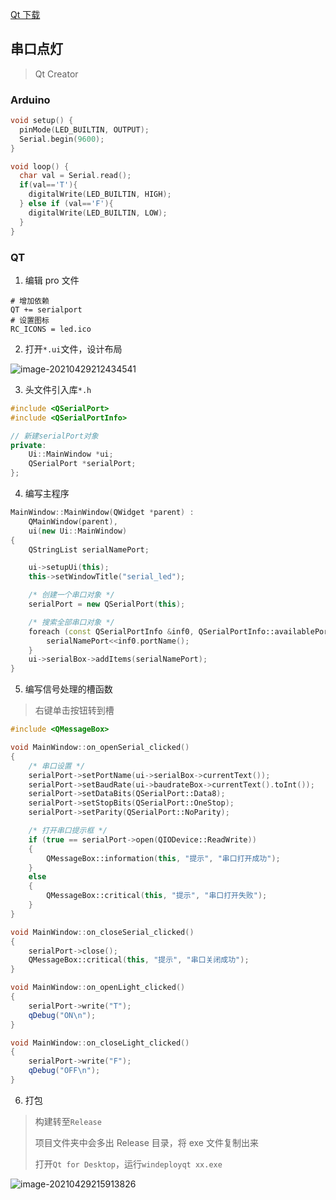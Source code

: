 <!--
title: 10-QT入门
sort:
-->

[Qt 下载](https://download.qt.io/new_archive/qt)

## 串口点灯

> Qt Creator

### Arduino

```c
void setup() {
  pinMode(LED_BUILTIN, OUTPUT);
  Serial.begin(9600);
}

void loop() {
  char val = Serial.read();
  if(val=='T'){
    digitalWrite(LED_BUILTIN, HIGH);
  } else if (val=='F'){
    digitalWrite(LED_BUILTIN, LOW);
  }
}
```

### QT

1. 编辑 pro 文件

```properties
# 增加依赖
QT += serialport
# 设置图标
RC_ICONS = led.ico
```

2. 打开`*.ui`文件，设计布局

![image-20210429212434541](https://gitee.com/nmdfzf404/Image-hosting/raw/master/2021/20210429212441.png)

3. 头文件引入库`*.h`

```cpp
#include <QSerialPort>
#include <QSerialPortInfo>

// 新建serialPort对象
private:
    Ui::MainWindow *ui;
    QSerialPort *serialPort;
};
```

4. 编写主程序

```cpp
MainWindow::MainWindow(QWidget *parent) :
    QMainWindow(parent),
    ui(new Ui::MainWindow)
{
    QStringList serialNamePort;

    ui->setupUi(this);
    this->setWindowTitle("serial_led");

    /* 创建一个串口对象 */
    serialPort = new QSerialPort(this);

    /* 搜索全部串口对象 */
    foreach (const QSerialPortInfo &inf0, QSerialPortInfo::availablePorts()) {
        serialNamePort<<inf0.portName();
    }
    ui->serialBox->addItems(serialNamePort);
}
```

5. 编写信号处理的槽函数

> 右键单击按钮转到槽

```cpp
#include <QMessageBox>

void MainWindow::on_openSerial_clicked()
{
    /* 串口设置 */
    serialPort->setPortName(ui->serialBox->currentText());
    serialPort->setBaudRate(ui->baudrateBox->currentText().toInt());
    serialPort->setDataBits(QSerialPort::Data8);
    serialPort->setStopBits(QSerialPort::OneStop);
    serialPort->setParity(QSerialPort::NoParity);

    /* 打开串口提示框 */
    if (true == serialPort->open(QIODevice::ReadWrite))
    {
        QMessageBox::information(this, "提示", "串口打开成功");
    }
    else
    {
        QMessageBox::critical(this, "提示", "串口打开失败");
    }
}

void MainWindow::on_closeSerial_clicked()
{
    serialPort->close();
    QMessageBox::critical(this, "提示", "串口关闭成功");
}

void MainWindow::on_openLight_clicked()
{
    serialPort->write("T");
    qDebug("ON\n");
}

void MainWindow::on_closeLight_clicked()
{
    serialPort->write("F");
    qDebug("OFF\n");
}
```

6. 打包

> 构建转至`Release`
>
> 项目文件夹中会多出 Release 目录，将 exe 文件复制出来
>
> 打开`Qt for Desktop`，运行`windeployqt xx.exe`

![image-20210429215913826](https://gitee.com/nmdfzf404/Image-hosting/raw/master/2021/20210429215915.png)
